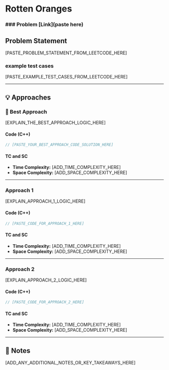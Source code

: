 # Rotten Oranges

### ### Problem [Link](paste here)

## Problem Statement

[PASTE_PROBLEM_STATEMENT_FROM_LEETCODE_HERE]

### example test cases

[PASTE_EXAMPLE_TEST_CASES_FROM_LEETCODE_HERE]

---
## 💡 Approaches

### 📌 Best Approach 
[EXPLAIN_THE_BEST_APPROACH_LOGIC_HERE]
#### Code (C++)
```cpp
// [PASTE_YOUR_BEST_APPROACH_CODE_SOLUTION_HERE]

```
#### TC and SC
- **Time Complexity:** [ADD_TIME_COMPLEXITY_HERE]
- **Space Complexity:** [ADD_SPACE_COMPLEXITY_HERE]

---

### Approach 1
[EXPLAIN_APPROACH_1_LOGIC_HERE]
#### Code (C++)
```cpp
// [PASTE_CODE_FOR_APPROACH_1_HERE]

```
#### TC and SC
- **Time Complexity:** [ADD_TIME_COMPLEXITY_HERE]
- **Space Complexity:** [ADD_SPACE_COMPLEXITY_HERE]

---

### Approach 2
[EXPLAIN_APPROACH_2_LOGIC_HERE]
#### Code (C++)
```cpp
// [PASTE_CODE_FOR_APPROACH_2_HERE]

```
#### TC and SC
- **Time Complexity:** [ADD_TIME_COMPLEXITY_HERE]
- **Space Complexity:** [ADD_SPACE_COMPLEXITY_HERE]

---

## 📝 Notes

[ADD_ANY_ADDITIONAL_NOTES_OR_KEY_TAKEAWAYS_HERE]

